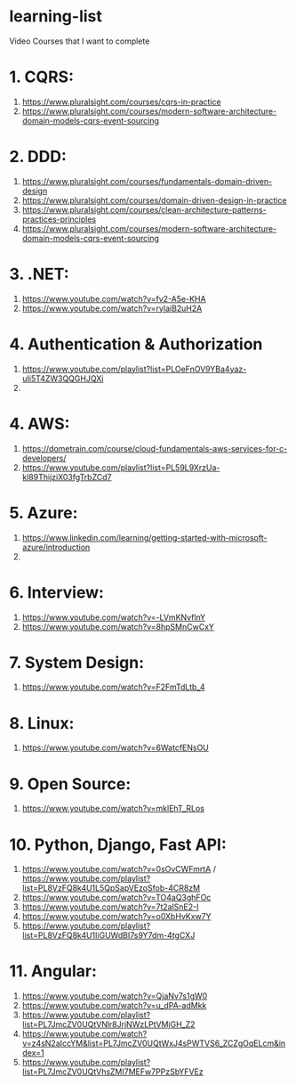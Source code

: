 # learning-list
Video Courses that I want to complete

# 1. CQRS:
   1. https://www.pluralsight.com/courses/cqrs-in-practice
   2. https://www.pluralsight.com/courses/modern-software-architecture-domain-models-cqrs-event-sourcing 
# 2. DDD:
   1. https://www.pluralsight.com/courses/fundamentals-domain-driven-design
   2. https://www.pluralsight.com/courses/domain-driven-design-in-practice
   3. https://www.pluralsight.com/courses/clean-architecture-patterns-practices-principles
   4. https://www.pluralsight.com/courses/modern-software-architecture-domain-models-cqrs-event-sourcing
# 3. .NET:
   1. https://www.youtube.com/watch?v=fv2-A5e-KHA
   2. https://www.youtube.com/watch?v=rylaiB2uH2A

# 4. Authentication & Authorization
   1. https://www.youtube.com/playlist?list=PLOeFnOV9YBa4yaz-uIi5T4ZW3QQGHJQXi
   2. 
# 4. AWS:
   1. https://dometrain.com/course/cloud-fundamentals-aws-services-for-c-developers/
   2. https://www.youtube.com/playlist?list=PL59L9XrzUa-kl89ThijziX03fgTrbZCd7
# 5. Azure:
   1. https://www.linkedin.com/learning/getting-started-with-microsoft-azure/introduction
   2. 
# 6. Interview:
   1. https://www.youtube.com/watch?v=-LVmKNvflnY
   2. https://www.youtube.com/watch?v=8hpSMnCwCxY
# 7. System Design:
   1. https://www.youtube.com/watch?v=F2FmTdLtb_4
# 8. Linux:
   1. https://www.youtube.com/watch?v=6WatcfENsOU
# 9. Open Source:
   1. https://www.youtube.com/watch?v=mklEhT_RLos
# 10. Python, Django, Fast API:
   1. https://www.youtube.com/watch?v=0sOvCWFmrtA / https://www.youtube.com/playlist?list=PL8VzFQ8k4U1L5QpSapVEzoSfob-4CR8zM
   2. https://www.youtube.com/watch?v=TO4aQ3ghFOc
   3. https://www.youtube.com/watch?v=7t2alSnE2-I
   4. https://www.youtube.com/watch?v=o0XbHvKxw7Y
   5. https://www.youtube.com/playlist?list=PL8VzFQ8k4U1IiGUWdBI7s9Y7dm-4tgCXJ
# 11. Angular:
   1. https://www.youtube.com/watch?v=QjaNv7s1gW0
   2. https://www.youtube.com/watch?v=u_dPA-adMkk
   3. https://www.youtube.com/playlist?list=PL7JmcZV0UQtVNlr8JrjNWzLPtVMjGH_Z2
   4. https://www.youtube.com/watch?v=z4sN2aIccYM&list=PL7JmcZV0UQtWxJ4sPWTVS6_ZCZgOqELcm&index=1
   5. https://www.youtube.com/playlist?list=PL7JmcZV0UQtVhsZMI7MEFw7PPzSbYFVEz
